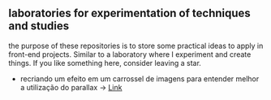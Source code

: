 ## laboratories for experimentation of techniques and studies


the purpose of these repositories is to store some practical ideas to apply in front-end projects. Similar to a laboratory where I experiment and create things. If you like something here, consider leaving a star.

- recriando um efeito em um carrossel de imagens para entender melhor a utilização do parallax -> [Link](https://jorgemauro.github.io/Front-end-experimentation/challeng-fancy-slider/)

